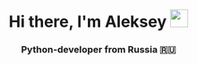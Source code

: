 <h1 align="center">Hi there, I'm Aleksey 
<img src="https://github.com/blackcater/blackcater/raw/main/images/Hi.gif" height="32"/></h1>
<h3 align="center">Python-developer from Russia 🇷🇺</h3>
<!--
**Apollo297/Apollo297** is a ✨ _special_ ✨ repository because its `README.md` (this file) appears on your GitHub profile.

Here are some ideas to get you started:

- 🔭 I’m currently working on ...
- 🌱 I’m currently learning ...
- 👯 I’m looking to collaborate on ...
- 🤔 I’m looking for help with ...
- 💬 Ask me about ...
- 📫 How to reach me: ...
- 😄 Pronouns: ...
- ⚡ Fun fact: ...
-->
